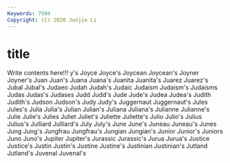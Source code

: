 ```yaml
---
Keywords: 7504
Copyright: (C) 2020 Junjie Li
---
```


# title

Write contents here!!!
y's 
Joyce 
Joyce's 
Joycean 
Joycean's 
Joyner 
Joyner's 
Juan
Juan's 
Juana 
Juana's 
Juanita 
Juanita's 
Juarez 
Juarez's 
Jubal 
Jubal's 
Judaeo
Judah 
Judah's 
Judaic 
Judaism 
Judaism's 
Judaisms 
Judas 
Judas's 
Judases 
Judd
Judd's 
Jude 
Jude's 
Judea 
Judea's 
Judith 
Judith's 
Judson 
Judson's 
Judy
Judy's 
Juggernaut 
Juggernaut's 
Jules 
Jules's 
Julia 
Julia's 
Julian 
Julian's 
Juliana
Juliana's 
Julianne 
Julianne's 
Julie 
Julie's 
Julies 
Juliet 
Juliet's 
Juliette 
Juliette's
Julio 
Julio's 
Julius 
Julius's 
Julliard 
Julliard's 
July 
July's 
June 
June's
Juneau 
Juneau's 
Junes 
Jung 
Jung's 
Jungfrau 
Jungfrau's 
Jungian 
Jungian's 
Junior
Junior's 
Juniors 
Juno 
Juno's 
Jupiter 
Jupiter's 
Jurassic 
Jurassic's 
Jurua 
Jurua's
Justice 
Justice's 
Justin 
Justin's 
Justine 
Justine's 
Justinian 
Justinian's 
Jutland 
Jutland's
Juvenal 
Juvenal's 
